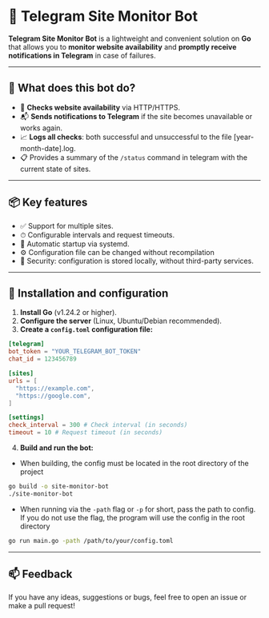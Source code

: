 # 🚨 Telegram Site Monitor Bot

**Telegram Site Monitor Bot** is a lightweight and convenient solution on **Go** that allows you to **monitor website
availability** and **promptly receive notifications in Telegram** in case of failures.

---

## 🔧 What does this bot do?

- 📡 **Checks website availability** via HTTP/HTTPS.
- 📬 **Sends notifications to Telegram** if the site becomes unavailable or works again.
- 📈 **Logs all checks**: both successful and unsuccessful to the file [year-month-date].log.
- 📋 Provides a summary of the `/status` command in telegram with the current state of sites.

---

## 📦 Key features

- ✅ Support for multiple sites.
- ⏱ Configurable intervals and request timeouts.
- 🔁 Automatic startup via systemd.
- ⚙️ Configuration file can be changed without recompilation
- 🔐 Security: configuration is stored locally, without third-party services.

---

## 📂 Installation and configuration

1. **Install Go** (v1.24.2 or higher).
2. **Configure the server** (Linux, Ubuntu/Debian recommended).
3. **Create a `config.toml` configuration file:**

```toml
[telegram]
bot_token = "YOUR_TELEGRAM_BOT_TOKEN"
chat_id = 123456789

[sites]
urls = [
  "https://example.com",
  "https://google.com",
]

[settings]
check_interval = 300 # Check interval (in seconds)
timeout = 10 # Request timeout (in seconds)
```

4. **Build and run the bot:**

- When building, the config must be located in the root directory of the project
```bash
go build -o site-monitor-bot
./site-monitor-bot
```

- When running via the `-path` flag or `-p` for short, pass the path to config.
  If you do not use the flag, the program will use the config in the root directory
```bash
go run main.go -path /path/to/your/config.toml
```

---

## 📫 Feedback

If you have any ideas, suggestions or bugs, feel free to open an issue or make a pull request!